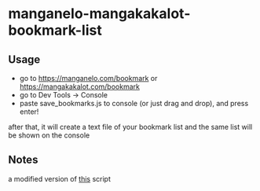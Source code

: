 # manganelo-mangakakalot-bookmark-list

## Usage

- go to https://manganelo.com/bookmark or https://mangakakalot.com/bookmark
- go to Dev Tools -> Console
- paste save_bookmarks.js to console (or just drag and drop), and press enter!

after that, it will create a text file of your bookmark list and the same list will be shown on the console

## Notes
a modified version of [this](https://greasyfork.org/en/scripts/390432-mananelo-mangakakalot-bookmarks-export/code) script
